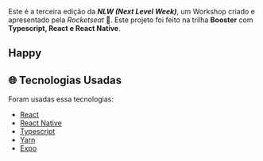 Este é a terceira edição da ***NLW (Next Level Week)***, um Workshop criado e apresentado pela *Rocketseat* 💜. Este projeto foi feito na trilha **Booster** com **Typescript, React e React Native**.

## Happy

## 🌐 Tecnologias Usadas
Foram usadas essa tecnologias:

- [React](https://pt-br.reactjs.org/)
- [React Native](https://reactnative.dev/)
- [Typescript](https://www.typescriptlang.org/)
- [Yarn](https://yarnpkg.com/)
- [Expo](https://expo.io/)
